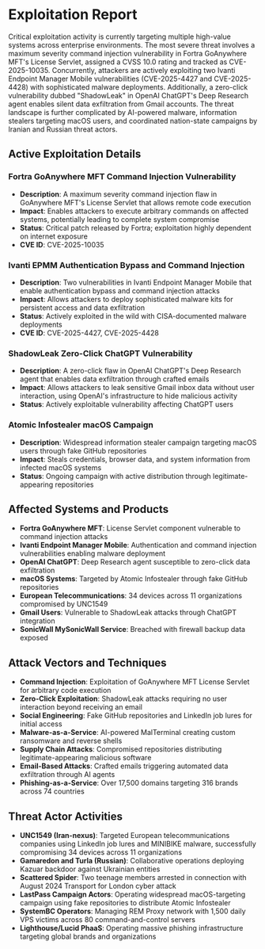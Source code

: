 # Exploitation Report

Critical exploitation activity is currently targeting multiple high-value systems across enterprise environments. The most severe threat involves a maximum severity command injection vulnerability in Fortra GoAnywhere MFT's License Servlet, assigned a CVSS 10.0 rating and tracked as CVE-2025-10035. Concurrently, attackers are actively exploiting two Ivanti Endpoint Manager Mobile vulnerabilities (CVE-2025-4427 and CVE-2025-4428) with sophisticated malware deployments. Additionally, a zero-click vulnerability dubbed "ShadowLeak" in OpenAI ChatGPT's Deep Research agent enables silent data exfiltration from Gmail accounts. The threat landscape is further complicated by AI-powered malware, information stealers targeting macOS users, and coordinated nation-state campaigns by Iranian and Russian threat actors.

## Active Exploitation Details

### Fortra GoAnywhere MFT Command Injection Vulnerability
- **Description**: A maximum severity command injection flaw in GoAnywhere MFT's License Servlet that allows remote code execution
- **Impact**: Enables attackers to execute arbitrary commands on affected systems, potentially leading to complete system compromise
- **Status**: Critical patch released by Fortra; exploitation highly dependent on internet exposure
- **CVE ID**: CVE-2025-10035

### Ivanti EPMM Authentication Bypass and Command Injection
- **Description**: Two vulnerabilities in Ivanti Endpoint Manager Mobile that enable authentication bypass and command injection attacks
- **Impact**: Allows attackers to deploy sophisticated malware kits for persistent access and data exfiltration
- **Status**: Actively exploited in the wild with CISA-documented malware deployments
- **CVE ID**: CVE-2025-4427, CVE-2025-4428

### ShadowLeak Zero-Click ChatGPT Vulnerability
- **Description**: A zero-click flaw in OpenAI ChatGPT's Deep Research agent that enables data exfiltration through crafted emails
- **Impact**: Allows attackers to leak sensitive Gmail inbox data without user interaction, using OpenAI's infrastructure to hide malicious activity
- **Status**: Actively exploitable vulnerability affecting ChatGPT users

### Atomic Infostealer macOS Campaign
- **Description**: Widespread information stealer campaign targeting macOS users through fake GitHub repositories
- **Impact**: Steals credentials, browser data, and system information from infected macOS systems
- **Status**: Ongoing campaign with active distribution through legitimate-appearing repositories

## Affected Systems and Products

- **Fortra GoAnywhere MFT**: License Servlet component vulnerable to command injection attacks
- **Ivanti Endpoint Manager Mobile**: Authentication and command injection vulnerabilities enabling malware deployment
- **OpenAI ChatGPT**: Deep Research agent susceptible to zero-click data exfiltration
- **macOS Systems**: Targeted by Atomic Infostealer through fake GitHub repositories
- **European Telecommunications**: 34 devices across 11 organizations compromised by UNC1549
- **Gmail Users**: Vulnerable to ShadowLeak attacks through ChatGPT integration
- **SonicWall MySonicWall Service**: Breached with firewall backup data exposed

## Attack Vectors and Techniques

- **Command Injection**: Exploitation of GoAnywhere MFT License Servlet for arbitrary code execution
- **Zero-Click Exploitation**: ShadowLeak attacks requiring no user interaction beyond receiving an email
- **Social Engineering**: Fake GitHub repositories and LinkedIn job lures for initial access
- **Malware-as-a-Service**: AI-powered MalTerminal creating custom ransomware and reverse shells
- **Supply Chain Attacks**: Compromised repositories distributing legitimate-appearing malicious software
- **Email-Based Attacks**: Crafted emails triggering automated data exfiltration through AI agents
- **Phishing-as-a-Service**: Over 17,500 domains targeting 316 brands across 74 countries

## Threat Actor Activities

- **UNC1549 (Iran-nexus)**: Targeted European telecommunications companies using LinkedIn job lures and MINIBIKE malware, successfully compromising 34 devices across 11 organizations
- **Gamaredon and Turla (Russian)**: Collaborative operations deploying Kazuar backdoor against Ukrainian entities
- **Scattered Spider**: Two teenage members arrested in connection with August 2024 Transport for London cyber attack
- **LastPass Campaign Actors**: Operating widespread macOS-targeting campaign using fake repositories to distribute Atomic Infostealer
- **SystemBC Operators**: Managing REM Proxy network with 1,500 daily VPS victims across 80 command-and-control servers
- **Lighthouse/Lucid PhaaS**: Operating massive phishing infrastructure targeting global brands and organizations